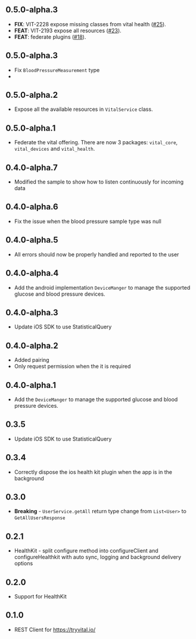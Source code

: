 ## 0.5.0-alpha.3

 - **FIX**: VIT-2228 expose missing classes from vital health ([#25](https://github.com/tryVital/vital-flutter/issues/25)).
 - **FEAT**: VIT-2193 expose all resources ([#23](https://github.com/tryVital/vital-flutter/issues/23)).
 - **FEAT**: federate plugins ([#18](https://github.com/tryVital/vital-flutter/issues/18)).

## 0.5.0-alpha.3

* Fix `BloodPressureMeasurement` type
* 
## 0.5.0-alpha.2

* Expose all the available resources in `VitalService` class.

## 0.5.0-alpha.1

* Federate the vital offering. There are now 3 packages: `vital_core`, `vital_devices` and `vital_health`.

## 0.4.0-alpha.7

* Modified the sample to show how to listen continuously for incoming data

## 0.4.0-alpha.6

* Fix the issue when the blood pressure sample type was null

## 0.4.0-alpha.5

* All errors should now be properly handled and reported to the user

## 0.4.0-alpha.4

* Add the android implementation `DeviceManger` to manage the supported glucose and blood pressure devices.

## 0.4.0-alpha.3

* Update iOS SDK to use StatisticalQuery

## 0.4.0-alpha.2

* Added pairing
* Only request permission when the it is required

## 0.4.0-alpha.1

* Add the `DeviceManger` to manage the supported glucose and blood pressure devices.

## 0.3.5

* Update iOS SDK to use StatisticalQuery

## 0.3.4

* Correctly dispose the ios health kit plugin when the app is in the background

## 0.3.0

* **Breaking** - `UserService.getAll` return type change from
  `List<User>` to `GetAllUsersResponse`

## 0.2.1

* HealthKit - split configure method into configureClient and configureHealthkit with auto sync, logging and background
  delivery options

## 0.2.0

* Support for HealthKit

## 0.1.0

* REST Client for https://tryvital.io/
